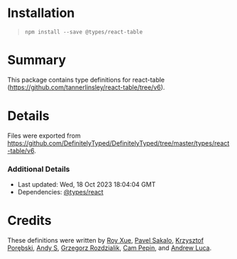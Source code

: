 # Installation
> `npm install --save @types/react-table`

# Summary
This package contains type definitions for react-table (https://github.com/tannerlinsley/react-table/tree/v6).

# Details
Files were exported from https://github.com/DefinitelyTyped/DefinitelyTyped/tree/master/types/react-table/v6.

### Additional Details
 * Last updated: Wed, 18 Oct 2023 18:04:04 GMT
 * Dependencies: [@types/react](https://npmjs.com/package/@types/react)

# Credits
These definitions were written by [Roy Xue](https://github.com/royxue), [Pavel Sakalo](https://github.com/psakalo), [Krzysztof Porębski](https://github.com/Havret), [Andy S](https://github.com/andys8), [Grzegorz Rozdzialik](https://github.com/Gelio), [Cam Pepin](https://github.com/cpepin), and [Andrew Luca](https://github.com/iamandrewluca).
